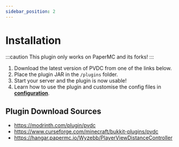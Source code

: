 ```yaml
---
sidebar_position: 2
---
```


# Installation

:::caution
This plugin only works on PaperMC and its forks!
:::

1) Download the latest version of PVDC from one of the links below.
2) Place the plugin JAR in the `/plugins` folder.
3) Start your server and the plugin is now usable!
4) Learn how to use the plugin and customise the config files in **[configuration](../config/config.yml.md)**.

## Plugin Download Sources

- https://modrinth.com/plugin/pvdc
- https://www.curseforge.com/minecraft/bukkit-plugins/pvdc
- https://hangar.papermc.io/Wyzebb/PlayerViewDistanceController